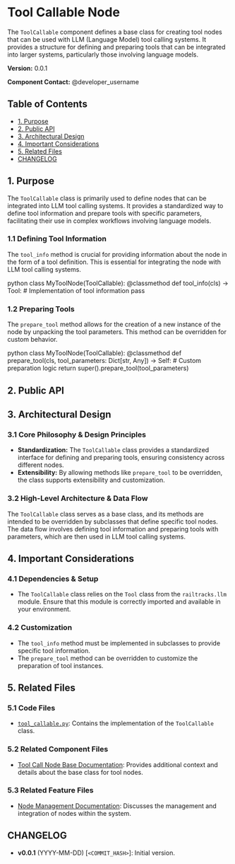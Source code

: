 # Tool Callable Node

The `ToolCallable` component defines a base class for creating tool nodes that can be used with LLM (Language Model) tool calling systems. It provides a structure for defining and preparing tools that can be integrated into larger systems, particularly those involving language models.

**Version:** 0.0.1

**Component Contact:** @developer_username

## Table of Contents

- [1. Purpose](#1-purpose)
- [2. Public API](#2-public-api)
- [3. Architectural Design](#3-architectural-design)
- [4. Important Considerations](#4-important-considerations)
- [5. Related Files](#5-related-files)
- [CHANGELOG](#changelog)

## 1. Purpose

The `ToolCallable` class is primarily used to define nodes that can be integrated into LLM tool calling systems. It provides a standardized way to define tool information and prepare tools with specific parameters, facilitating their use in complex workflows involving language models.

### 1.1 Defining Tool Information

The `tool_info` method is crucial for providing information about the node in the form of a tool definition. This is essential for integrating the node with LLM tool calling systems.

python
class MyToolNode(ToolCallable):
    @classmethod
    def tool_info(cls) -> Tool:
        # Implementation of tool information
        pass


### 1.2 Preparing Tools

The `prepare_tool` method allows for the creation of a new instance of the node by unpacking the tool parameters. This method can be overridden for custom behavior.

python
class MyToolNode(ToolCallable):
    @classmethod
    def prepare_tool(cls, tool_parameters: Dict[str, Any]) -> Self:
        # Custom preparation logic
        return super().prepare_tool(tool_parameters)


## 2. Public API



## 3. Architectural Design

### 3.1 Core Philosophy & Design Principles

- **Standardization:** The `ToolCallable` class provides a standardized interface for defining and preparing tools, ensuring consistency across different nodes.
- **Extensibility:** By allowing methods like `prepare_tool` to be overridden, the class supports extensibility and customization.

### 3.2 High-Level Architecture & Data Flow

The `ToolCallable` class serves as a base class, and its methods are intended to be overridden by subclasses that define specific tool nodes. The data flow involves defining tool information and preparing tools with parameters, which are then used in LLM tool calling systems.

## 4. Important Considerations

### 4.1 Dependencies & Setup

- The `ToolCallable` class relies on the `Tool` class from the `railtracks.llm` module. Ensure that this module is correctly imported and available in your environment.

### 4.2 Customization

- The `tool_info` method must be implemented in subclasses to provide specific tool information.
- The `prepare_tool` method can be overridden to customize the preparation of tool instances.

## 5. Related Files

### 5.1 Code Files

- [`tool_callable.py`](../packages/railtracks/src/railtracks/nodes/tool_callable.py): Contains the implementation of the `ToolCallable` class.

### 5.2 Related Component Files

- [Tool Call Node Base Documentation](../components/tool_call_node_base.md): Provides additional context and details about the base class for tool nodes.

### 5.3 Related Feature Files

- [Node Management Documentation](../features/node_management.md): Discusses the management and integration of nodes within the system.

## CHANGELOG

- **v0.0.1** (YYYY-MM-DD) [`<COMMIT_HASH>`]: Initial version.
